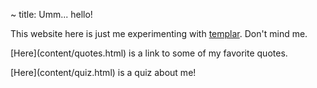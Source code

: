 ~ title: Umm... hello!

This website here is just me experimenting with [templar](http://albertwu.org/projects/templar/). Don't mind me.

[Here](<home-page-link>content/quotes.html) is a link to some of my favorite quotes.

[Here](<home-page-link>content/quiz.html) is a quiz about me!
